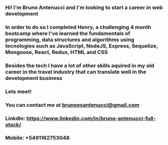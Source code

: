 ### Hi! I'm Bruno Antenucci and I'm looking to start a career in web development
### In order to do so I completed Henry, a challenging 4 month bootcamp where I've learned the fundamentals of programming, data structures and algorithms using tecnologies such as JavaScript, NodeJS, Express, Sequelize, Mongoose, React, Redux, HTML and CSS
### Besides the tech I have a lot of other skills aquired in my old career in the travel industry that can translate well in the development business
### Lets meet!
### You can contact me at brunoesantenucci@gmail.com 
### LinkdIn: https://www.linkedin.com/in/bruno-antenucci-full-stack/
### Mobile: +5491162753048

<!--
**BrunoAntenucci/BrunoAntenucci** is a ✨ _special_ ✨ repository because its `README.md` (this file) appears on your GitHub profile.

Here are some ideas to get you started:

- 🔭 I’m currently working on ...
- 🌱 I’m currently learning ...
- 👯 I’m looking to collaborate on ...
- 🤔 I’m looking for help with ...
- 💬 Ask me about ...
- 📫 How to reach me: ...
- 😄 Pronouns: ...
- ⚡ Fun fact: ...
Hi there 👋
-->
